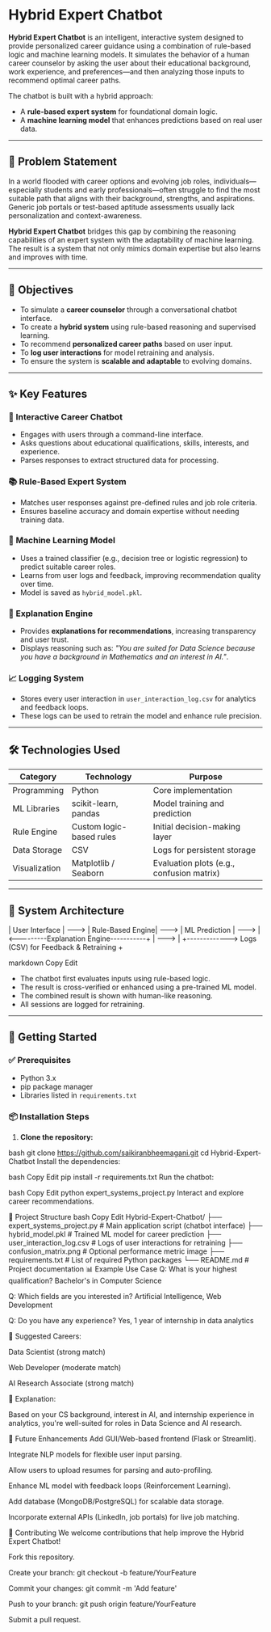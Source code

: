 # Hybrid Expert Chatbot

**Hybrid Expert Chatbot** is an intelligent, interactive system designed to provide personalized career guidance using a combination of rule-based logic and machine learning models. It simulates the behavior of a human career counselor by asking the user about their educational background, work experience, and preferences—and then analyzing those inputs to recommend optimal career paths.

The chatbot is built with a hybrid approach:
- A **rule-based expert system** for foundational domain logic.
- A **machine learning model** that enhances predictions based on real user data.

---

## 🧭 Problem Statement

In a world flooded with career options and evolving job roles, individuals—especially students and early professionals—often struggle to find the most suitable path that aligns with their background, strengths, and aspirations. Generic job portals or test-based aptitude assessments usually lack personalization and context-awareness.

**Hybrid Expert Chatbot** bridges this gap by combining the reasoning capabilities of an expert system with the adaptability of machine learning. The result is a system that not only mimics domain expertise but also learns and improves with time.

---

## 🎯 Objectives

- To simulate a **career counselor** through a conversational chatbot interface.
- To create a **hybrid system** using rule-based reasoning and supervised learning.
- To recommend **personalized career paths** based on user input.
- To **log user interactions** for model retraining and analysis.
- To ensure the system is **scalable and adaptable** to evolving domains.

---

## ✨ Key Features

### 💬 Interactive Career Chatbot
- Engages with users through a command-line interface.
- Asks questions about educational qualifications, skills, interests, and experience.
- Parses responses to extract structured data for processing.

### 📚 Rule-Based Expert System
- Matches user responses against pre-defined rules and job role criteria.
- Ensures baseline accuracy and domain expertise without needing training data.

### 🧠 Machine Learning Model
- Uses a trained classifier (e.g., decision tree or logistic regression) to predict suitable career roles.
- Learns from user logs and feedback, improving recommendation quality over time.
- Model is saved as `hybrid_model.pkl`.

### 🧾 Explanation Engine
- Provides **explanations for recommendations**, increasing transparency and user trust.
- Displays reasoning such as: _"You are suited for Data Science because you have a background in Mathematics and an interest in AI."_.

### 📈 Logging System
- Stores every user interaction in `user_interaction_log.csv` for analytics and feedback loops.
- These logs can be used to retrain the model and enhance rule precision.

---

## 🛠️ Technologies Used

| Category         | Technology                  | Purpose                                   |
|------------------|-----------------------------|-------------------------------------------|
| Programming      | Python                      | Core implementation                       |
| ML Libraries     | scikit-learn, pandas        | Model training and prediction             |
| Rule Engine      | Custom logic-based rules    | Initial decision-making layer             |
| Data Storage     | CSV                         | Logs for persistent storage               |
| Visualization    | Matplotlib / Seaborn        | Evaluation plots (e.g., confusion matrix) |

---

## 🧱 System Architecture

| User Interface | ---> | Rule-Based Engine| ---> | ML Prediction | ---> | <---------Explanation Engine-----------+ | ---> | +-------------> Logs (CSV) for Feedback & Retraining +

markdown
Copy
Edit

- The chatbot first evaluates inputs using rule-based logic.
- The result is cross-verified or enhanced using a pre-trained ML model.
- The combined result is shown with human-like reasoning.
- All sessions are logged for retraining.

---

## 🚀 Getting Started

### ✅ Prerequisites

- Python 3.x
- pip package manager
- Libraries listed in `requirements.txt`

### 📦 Installation Steps

1. **Clone the repository:**

bash
git clone https://github.com/saikiranbheemagani.git
cd Hybrid-Expert-Chatbot
Install the dependencies:

bash
Copy
Edit
pip install -r requirements.txt
Run the chatbot:

bash
Copy
Edit
python expert_systems_project.py
Interact and explore career recommendations.

📂 Project Structure
bash
Copy
Edit
Hybrid-Expert-Chatbot/
├── expert_systems_project.py   # Main application script (chatbot interface)
├── hybrid_model.pkl            # Trained ML model for career prediction
├── user_interaction_log.csv    # Logs of user interactions for retraining
├── confusion_matrix.png        # Optional performance metric image
├── requirements.txt            # List of required Python packages
└── README.md                   # Project documentation
📊 Example Use Case
Q: What is your highest qualification?
Bachelor's in Computer Science

Q: Which fields are you interested in?
Artificial Intelligence, Web Development

Q: Do you have any experience?
Yes, 1 year of internship in data analytics

📢 Suggested Careers:

Data Scientist (strong match)

Web Developer (moderate match)

AI Research Associate (strong match)

📝 Explanation:

Based on your CS background, interest in AI, and internship experience in analytics, you're well-suited for roles in Data Science and AI research.

🔮 Future Enhancements
Add GUI/Web-based frontend (Flask or Streamlit).

Integrate NLP models for flexible user input parsing.

Allow users to upload resumes for parsing and auto-profiling.

Enhance ML model with feedback loops (Reinforcement Learning).

Add database (MongoDB/PostgreSQL) for scalable data storage.

Incorporate external APIs (LinkedIn, job portals) for live job matching.

🤝 Contributing
We welcome contributions that help improve the Hybrid Expert Chatbot!

Fork this repository.

Create your branch: git checkout -b feature/YourFeature

Commit your changes: git commit -m 'Add feature'

Push to your branch: git push origin feature/YourFeature

Submit a pull request.

